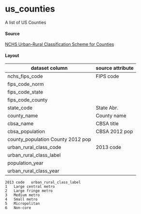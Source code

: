 # us_counties

A list of US Counties 

#### Source 

[NCHS Urban-Rural Classification Scheme for Counties](https://www.cdc.gov/nchs/data_access/urban_rural.htm)

#### Layout

| dataset column |	source attribute |
| --- | --- |
|	nchs_fips_code | FIPS code |
|	fips_code_norm |  |
|	fips_code_state | |
|	fips_code_county | |
|	state_code |	State Abr. |
|	county_name |	County name |
|	cbsa_name |	CBSA title |
|	cbsa_population |	 CBSA 2012 pop |
|	county_population	 County 2012 pop  |
|	urban_rural_class_code | 2013 code |
|	urban_rural_class_label |  |
|	population_year | |
|	urban_rural_class_year | |

	2013 code	urban_rural_class_label
	1	Large central metro
	2	Large fringe metro
	3	Medium metro
	4	Small metro
	5	Micropolitan
	6	Non-core
